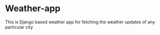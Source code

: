 # Weather-app
This is Django based weather app for fetching the weather updates of any particular city
